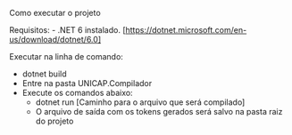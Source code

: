 Como executar o projeto

Requisitos:
    - .NET 6 instalado. [https://dotnet.microsoft.com/en-us/download/dotnet/6.0]

Executar na linha de comando:
- dotnet build
- Entre na pasta UNICAP.Compilador
- Execute os comandos abaixo:
    - dotnet run [Caminho para o arquivo que será compilado]
    - O arquivo de saída com os tokens gerados será salvo na pasta raiz do projeto